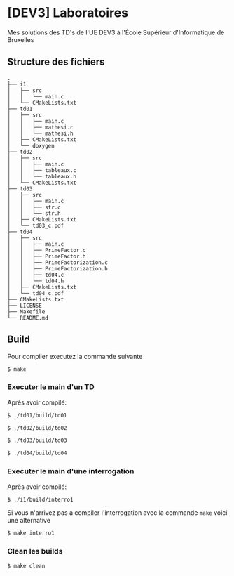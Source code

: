 # [DEV3] Laboratoires
Mes solutions des TD's de l'UE DEV3 à l'École Supérieur d'Informatique de Bruxelles
## Structure des fichiers
```
.
├── i1
│   ├── src
│   │   └── main.c
│   └── CMakeLists.txt
├── td01
│   ├── src
│   │   ├── main.c
│   │   ├── mathesi.c
│   │   └── mathesi.h
│   ├── CMakeLists.txt
│   └── doxygen
├── td02
│   ├── src
│   │   ├── main.c
│   │   ├── tableaux.c
│   │   └── tableaux.h
│   └── CMakeLists.txt
├── td03
│   ├── src
│   │   ├── main.c
│   │   ├── str.c
│   │   └── str.h
│   ├── CMakeLists.txt
│   └── td03_c.pdf
├── td04
│   ├── src
│   │   ├── main.c
│   │   ├── PrimeFactor.c
│   │   ├── PrimeFactor.h
│   │   ├── PrimeFactorization.c
│   │   ├── PrimeFactorization.h
│   │   ├── td04.c
│   │   └── td04.h
│   ├── CMakeLists.txt
│   └── td04_c.pdf
├── CMakeLists.txt
├── LICENSE
├── Makefile
└── README.md
```
## Build
Pour compiler executez la commande suivante
```bash
$ make
```

### Executer le main d'un TD
Après avoir compilé:
```bash
$ ./td01/build/td01
```
```bash
$ ./td02/build/td02
```
```bash
$ ./td03/build/td03
```
```bash
$ ./td04/build/td04
```

### Executer le main d'une interrogation
Après avoir compilé:
```bash
$ ./i1/build/interro1
```

Si vous n'arrivez pas a compiler l'interrogation avec la commande `make` voici une alternative
```bash
$ make interro1
```

### Clean les builds
```bash
$ make clean
```
